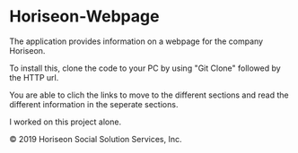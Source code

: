 # Horiseon-Webpage

The application provides information on a webpage for the company Horiseon.

To install this,  clone the code to your PC by using "Git Clone" followed by the HTTP url.

You are able to clich the links to move to the different sections and read the different information in the seperate sections.

I worked on this project alone.

© 2019 Horiseon Social Solution Services, Inc.
